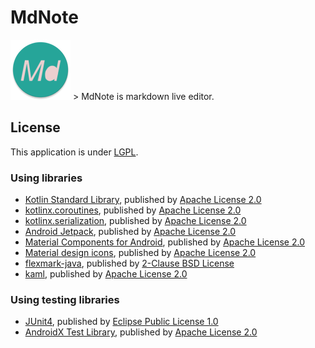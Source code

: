 # MdNote
![](app/src/main/res/mipmap-xhdpi/ic_launcher_round.png) > MdNote is markdown live editor.

## License
This application is under [LGPL](LICENSE).

### Using libraries
- [Kotlin Standard Library](https://github.com/JetBrains/kotlin/tree/master/libraries/stdlib), published by [Apache License 2.0](https://github.com/JetBrains/kotlin/blob/master/license/LICENSE.txt)
- [kotlinx.coroutines](https://github.com/Kotlin/kotlinx.coroutines), published by [Apache License 2.0](https://github.com/Kotlin/kotlinx.coroutines/blob/master/LICENSE.txt)
- [kotlinx.serialization](https://github.com/Kotlin/kotlinx.serialization), published by [Apache License 2.0](https://github.com/Kotlin/kotlinx.serialization/blob/master/LICENSE.txt)
- [Android Jetpack](https://github.com/aosp-mirror/platform_frameworks_support), published by [Apache License 2.0](https://github.com/aosp-mirror/platform_frameworks_support/blob/androidx-master-dev/LICENSE.txt)
- [Material Components for Android](https://github.com/material-components/material-components-android), published by [Apache License 2.0](https://github.com/material-components/material-components-android/blob/master/LICENSE)
- [Material design icons](https://github.com/google/material-design-icons), published by [Apache License 2.0](https://github.com/google/material-design-icons/blob/master/LICENSE)
- [flexmark-java](https://github.com/vsch/flexmark-java), published by [2-Clause BSD License](https://github.com/vsch/flexmark-java/blob/master/LICENSE.txt)
- [kaml](https://github.com/charleskorn/kaml), published by [Apache License 2.0](https://github.com/charleskorn/kaml/blob/master/LICENSE)

### Using testing libraries
- [JUnit4](https://github.com/junit-team/junit4), published by [Eclipse Public License 1.0](https://github.com/junit-team/junit4/blob/master/LICENSE-junit.txt)
- [AndroidX Test Library](https://github.com/android/android-test), published by [Apache License 2.0](https://github.com/android/android-test/blob/master/LICENSE)
